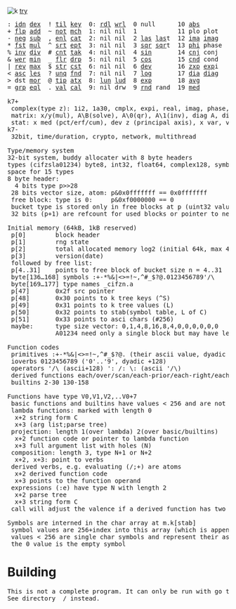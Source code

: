 ![k](https://ktye.github.io/k32.png) [try](https://ktye.github.io)
<pre>: <a href="../../blob/master/k.go#L842">idn</a> <a href="../../blob/master/k.go#L511">dex</a>  ! <a href="../../blob/master/k.go#L1154">til</a> <a href="../../blob/master/k.go#L2628">key</a>  0: <a href="../../blob/master/k.go#L4230">rdl</a> <a href="../../blob/master/k.go#L4234">wrl</a>  0 null      10 <a href="../../blob/master/k.go#L2414">abs</a>        20 <a href="../../blob/master/k.go#L6001">med</a>  130 ... in      140 <a href="../../blob/master/k.go#L5896">mvg</a> <a href="../../blob/master/k.go#L5865">avg</a>
+ <a href="../../blob/master/k.go#L843">flp</a> <a href="../../blob/master/k.go#L2575">add</a>  ~ <a href="../../blob/master/k.go#L1248">not</a> <a href="../../blob/master/k.go#L2667">mch</a>  1: nil nil  1           11 plo plot   21 <a href="../../blob/master/k.go#L5796">vri</a>  131 ... within  141 <a href="../../blob/master/k.go#L6013">pct</a> <a href="../../blob/master/k.go#L6001">med</a>
- <a href="../../blob/master/k.go#L882">neg</a> <a href="../../blob/master/k.go#L2576">sub</a>  , <a href="../../blob/master/k.go#L1273">enl</a> <a href="../../blob/master/k.go#L2711">cat</a>  2: nil nil  2 <a href="../../blob/master/k.go#L921">las</a> <a href="../../blob/master/k.go#L921">las</a>t  12 <a href="../../blob/master/k.go#L2429">ima</a> <a href="../../blob/master/k.go#L2429">ima</a>g   22 <a href="../../blob/master/k.go#L5191">prm</a>  132 <a href="../../blob/master/k.go#L4497">bin</a>         142 <a href="../../blob/master/k.go#L5817">cov</a> var
* <a href="../../blob/master/k.go#L885">fst</a> <a href="../../blob/master/k.go#L2577">mul</a>  ^ <a href="../../blob/master/k.go#L1296">srt</a> <a href="../../blob/master/k.go#L2849">ept</a>  3: nil nil  3 <a href="../../blob/master/k.go#L2405">sqr</a> <a href="../../blob/master/k.go#L2405">sqr</a>t  13 <a href="../../blob/master/k.go#L2430">phi</a> phase          133 ... like
% <a href="../../blob/master/k.go#L951">inv</a> <a href="../../blob/master/k.go#L2578">div</a>  # <a href="../../blob/master/k.go#L1314">cnt</a> <a href="../../blob/master/k.go#L2884">tak</a>  4: nil nil  4 <a href="../../blob/master/k.go#L2408">sin</a>       14 <a href="../../blob/master/k.go#L2458">cnj</a> conj           134              '  <a href="../../blob/master/k.go#L3761">ech</a> <a href="../../blob/master/k.go#L3815">ecd</a>
& <a href="../../blob/master/k.go#L954">wer</a> <a href="../../blob/master/k.go#L2579">min</a>  _ <a href="../../blob/master/k.go#L1322">flr</a> <a href="../../blob/master/k.go#L2985">drp</a>  5: nil nil  5 <a href="../../blob/master/k.go#L2411">cos</a>       15 <a href="../../blob/master/k.go#L5527">cnd</a> cond           135 <a href="../../blob/master/k.go#L2584">lgn</a> <a href="../../blob/master/k.go#L2422">log</a>      /  <a href="../../blob/master/k.go#L3940">ovr</a> <a href="../../blob/master/k.go#L4082">ovi</a>
| <a href="../../blob/master/k.go#L980">rev</a> <a href="../../blob/master/k.go#L2580">max</a>  $ <a href="../../blob/master/k.go#L1347">str</a> <a href="../../blob/master/k.go#L3106">cst</a>  6: nil nil  6 <a href="../../blob/master/k.go#L5770">dev</a>       16 <a href="../../blob/master/k.go#L2516">zxp</a> <a href="../../blob/master/k.go#L2425">exp</a>i           136 <a href="../../blob/master/k.go#L2587">pow</a> <a href="../../blob/master/k.go#L2425">exp</a>      \  <a href="../../blob/master/k.go#L4001">scn</a> <a href="../../blob/master/k.go#L4115">sci</a>
< <a href="../../blob/master/k.go#L1011">asc</a> <a href="../../blob/master/k.go#L2581">les</a>  ? <a href="../../blob/master/k.go#L1447">unq</a> <a href="../../blob/master/k.go#L3214">fnd</a>  7: nil nil  7 <a href="../../blob/master/k.go#L2422">log</a>       17 <a href="../../blob/master/k.go#L1223">dia</a> <a href="../../blob/master/k.go#L1223">dia</a>g           137 <a href="../../blob/master/k.go#L5228">rol</a> rand     ': <a href="../../blob/master/k.go#L3835">ecp</a> <a href="../../blob/master/k.go#L3892">epi</a>
> dst <a href="../../blob/master/k.go#L2582">mor</a>  @ <a href="../../blob/master/k.go#L1466">tip</a> <a href="../../blob/master/k.go#L3294">atx</a>  8: <a href="../../blob/master/k.go#L4241">lun</a> <a href="../../blob/master/k.go#L4246">lud</a>  8 <a href="../../blob/master/k.go#L2425">exp</a>       18 <a href="../../blob/master/k.go#L5865">avg</a>                138 <a href="../../blob/master/k.go#L5693">mkz</a> cmplx    /: <a href="../../blob/master/k.go#L4388">jon</a> <a href="../../blob/master/k.go#L3912">ecr</a>
= <a href="../../blob/master/k.go#L1127">grp</a> <a href="../../blob/master/k.go#L2583">eql</a>  . <a href="../../blob/master/k.go#L1477">val</a> <a href="../../blob/master/k.go#L3610">cal</a>  9: nil drw  9 <a href="../../blob/master/k.go#L5290">rnd</a> rand  19 <a href="../../blob/master/k.go#L6001">med</a>                139 <a href="../../blob/master/k.go#L3262">fns</a> find     \: <a href="../../blob/master/k.go#L4355">spl</a> <a href="../../blob/master/k.go#L3926">ecl</a>

k7+
 complex(type z): 1i2, 1a30, cmplx, expi, real, imag, phase, conj, rand 3i(binormal)
 matrix: x/y(mul), A\B(solve), A\0(qr), A\1(inv), diag A, diag v, norm, cond
 stat: x med (pct/erf/cum), dev z (principal axis), x var, var z (cov), x avg (cum/win/exp)
k7-
 32bit, time/duration, crypto, network, multithread
 
Type/memory system
32-bit system, buddy allocater with 8 byte headers
types (cifzsla01234) byte8, int32, float64, complex128, symbol64, list32, dict64, funcs
space for 15 types
8 byte header:
  4 bits type p>>28
 28 bits vector size, atom: p&0x0fffffff == 0x0fffffff
 free block: type is 0:     p&0xf0000000 == 0
 bucket type is stored only in free blocks at p (uint32 value)
 32 bits (p+1) are refcount for used blocks or pointer to next free

Initial memory (64kB, 1kB reserved)
 p[0]        block header
 p[1]        rng state
 p[2]        total allocated memory log2 (initial 64k, max 4G) uint32
 p[3]        version(date)
 followed by free list:
 p[4..31]    points to free block of bucket size n = 4..31
 byte[136…168] symbols :+-*%&|<>=!~,^#_$?@.0123456789'/\
 byte[169…177] type names _cifzn.a
 p[47]       0x2f src pointer
 p[48]       0x30 points to k tree keys (^S)
 p[49]       0x31 points to k tree values (L)
 p[50]       0x32 points to stab(symbol table, L of C)
 p[51]       0x33 points to asci chars (#256)
 maybe:      type size vector: 0,1,4,8,16,8,4,0,0,0,0,0,0
             A01234 need only a single block but may have length>0
	     
Function codes
 primitives :+-*%&|<>=!~,^#_$?@. (their ascii value, dyadic +128)
 ioverbs 0123456789 ('0'..'9', dyadic +128)
 operators '/\ (ascii+128) ': /: \: (ascii '/\)
 derived functions each/over/scan/each-prior/each-right/each-left: ascii ([{)]}, +128
 builtins 2-30 130-158 

Functions have type V0,V1,V2,..V0+7
 basic functions and builtins have values < 256 and are not stored in the memory system
 lambda functions: marked with length 0
  x+2 string form C
  x+3 (arg list;parse tree)
 projection: length 1(over lambda) 2(over basic/builtins)
  x+2 function code or pointer to lambda function
  x+3 full argument list with holes (N)
 composition: length 3, type N+1 or N+2
  x+2, x+3: point to verbs
 derived verbs, e.g. evaluating (/;+) are atoms
  x+2 derived function code
  x+3 points to the function operand
 expressions (:e) have type N with length 2
  x+2 parse tree
  x+3 string form C
 call will adjust the valence if a derived function has two arguments
 
Symbols are interned in the char array at m.k[stab]
 symbol values are 256+index into this array (which is append only)
 values < 256 are single char symbols and represent their ascii value
 the 0 value is the empty symbol
</pre>

# Building
<pre>
This is not a complete program. It can only be run with go test.
See directory _/ instead.
</pre>
